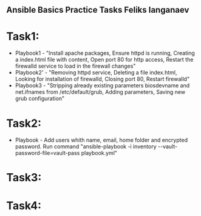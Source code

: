 ## Ansible Basics Practice Tasks Feliks Ianganaev
# Task1:
- Playbook1 - "Install apache packages, Ensure httpd is running, Creating a index.html file with content, Open port 80 for http access, Restart the firewalld service to load in the firewall changes"
- Playbook2' - "Removing httpd service, Deleting a file index.html, Looking for installation of firewalld, Closing port 80, Restart firewalld"
- Playbook3 - "Stripping already existing parameters biosdevname and net.ifnames from /etc/default/grub, Adding parameters, Saving new grub configuration"
# Task2: 
- Playbook - Add users whith name, email, home folder and encrypted password. Run command "ansible-playbook -i inventory --vault-password-file=vault-pass playbook.yml"
# Task3:

# Task4:
